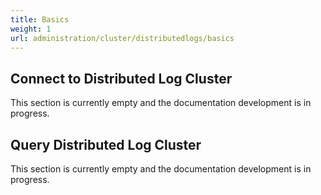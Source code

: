 ```yaml
---
title: Basics
weight: 1
url: administration/cluster/distributedlogs/basics
---
```


## Connect to Distributed Log Cluster

This section is currently empty and the documentation development is in progress.

## Query Distributed Log Cluster

This section is currently empty and the documentation development is in progress.